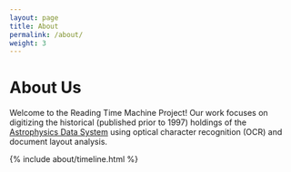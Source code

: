 ```yaml
---
layout: page
title: About
permalink: /about/
weight: 3
---
```


# **About Us**

Welcome to the Reading Time Machine Project!  Our work focuses on digitizing the historical (published prior to 1997) holdings of the [Astrophysics Data System](https://ui.adsabs.harvard.edu/) using optical character recognition (OCR) and document layout analysis.



<div class="row">
{% include about/timeline.html %}
</div>
